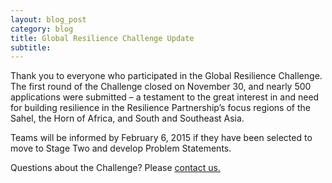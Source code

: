 ```yaml
---
layout: blog_post
category: blog
title: Global Resilience Challenge Update
subtitle: 
---
```


Thank you to everyone who participated in the Global Resilience Challenge. The first round of the Challenge closed on November 30, and nearly 500 applications were submitted – a testament to the great interest in and need for building resilience in the Resilience Partnership’s focus regions of the Sahel, the Horn of Africa, and South and Southeast Asia. 

Teams will be informed by February 6, 2015 if they have been selected to move to Stage Two and develop Problem Statements.

Questions about the Challenge? Please <a href='mailto:challenge@globalresiliencepartnership.org'>contact us.</a>
